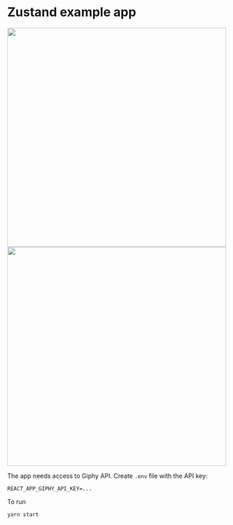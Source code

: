 # Zustand example app

<img width=500 src=https://user-images.githubusercontent.com/351828/106011882-2ae91000-60bb-11eb-9eed-c3514dcba6f6.png>

<img width=500 src=https://user-images.githubusercontent.com/351828/106012131-6683da00-60bb-11eb-9864-353384a7daf9.png>


The app needs access to Giphy API. Create `.env` file with the API key:

    REACT_APP_GIPHY_API_KEY=...

To run

    yarn start
